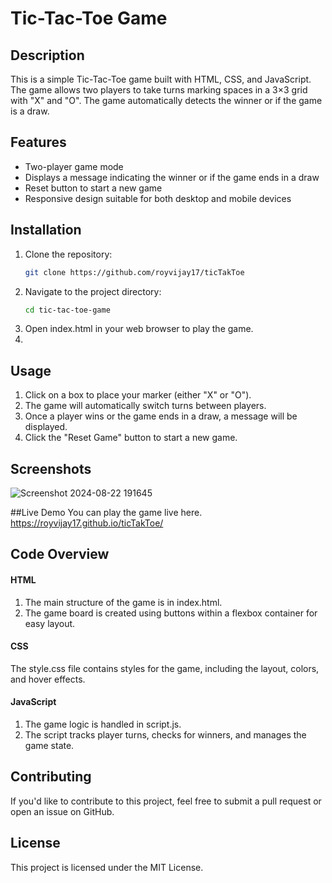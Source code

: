# Tic-Tac-Toe Game

## Description

This is a simple Tic-Tac-Toe game built with HTML, CSS, and JavaScript. The game allows two players to take turns marking spaces in a 3×3 grid with "X" and "O". The game automatically detects the winner or if the game is a draw.

## Features

- Two-player game mode
- Displays a message indicating the winner or if the game ends in a draw
- Reset button to start a new game
- Responsive design suitable for both desktop and mobile devices

## Installation

1. Clone the repository:
   ```bash
   git clone https://github.com/royvijay17/ticTakToe
2. Navigate to the project directory:
   ```bash
   cd tic-tac-toe-game
3. Open index.html in your web browser to play the game.
4. 
## Usage
1. Click on a box to place your marker (either "X" or "O").
2. The game will automatically switch turns between players.
3. Once a player wins or the game ends in a draw, a message will be displayed.
4. Click the "Reset Game" button to start a new game.
   
## Screenshots

![Screenshot 2024-08-22 191645](https://github.com/user-attachments/assets/876ffc2e-14cc-412b-acd5-07ce624cfb24)


##Live Demo
You can play the game live here.
https://royvijay17.github.io/ticTakToe/



## Code Overview

#### HTML
1. The main structure of the game is in index.html.
2. The game board is created using buttons within a flexbox container for easy layout.

#### CSS
The style.css file contains styles for the game, including the layout, colors, and hover effects.

#### JavaScript
1. The game logic is handled in script.js.
2. The script tracks player turns, checks for winners, and manages the game state.
   
## Contributing
If you'd like to contribute to this project, feel free to submit a pull request or open an issue on GitHub.

## License
This project is licensed under the MIT License.
